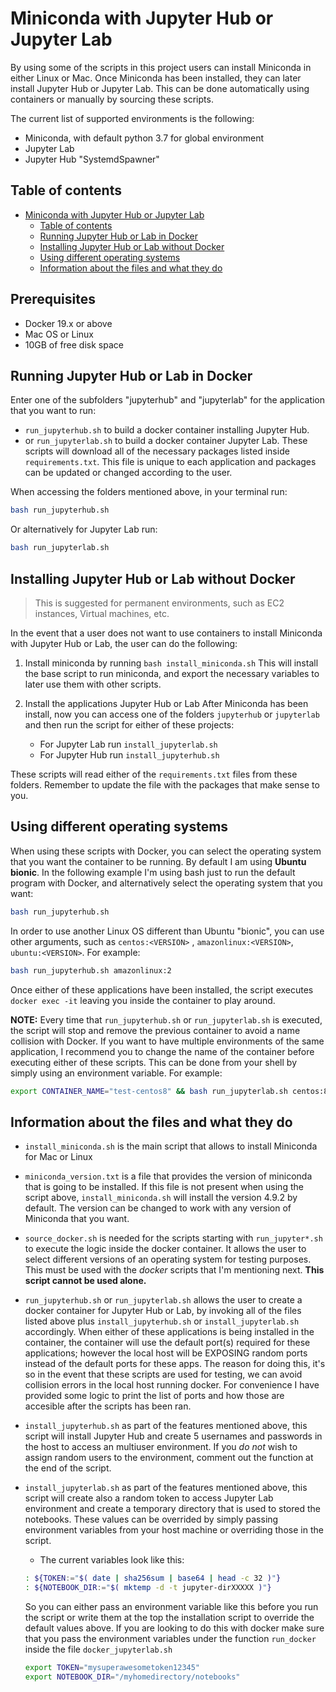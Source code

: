 # Miniconda with Jupyter Hub or Jupyter Lab

By using some of the scripts in this project users can install Miniconda in either Linux or Mac. Once Miniconda has been installed, they can later install Jupyter Hub or Jupyter Lab.
This can be done automatically using containers or manually by sourcing these scripts.

The current list of supported environments is the following:

* Miniconda, with default python 3.7 for global environment
* Jupyter Lab
* Jupyter Hub "SystemdSpawner"

## Table of contents

- [Miniconda with Jupyter Hub or Jupyter Lab](#miniconda-with-jupyter-hub-or-jupyter-lab)
  * [Table of contents](#table-of-contents)
  * [Running Jupyter Hub or Lab in Docker](#running-jupyter-hub-or-lab-in-docker)
  * [Installing Jupyter Hub or Lab without Docker](#installing-jupyter-hub-or-lab-without-docker)
  * [Using  different operating systems](#using--different-operating-systems)
  * [Information about the files and what they do](#information-about-the-files-and-what-they-do)


## Prerequisites
* Docker 19.x or above
* Mac OS or Linux
* 10GB of free disk space


## Running Jupyter Hub or Lab in Docker

Enter one of the subfolders "jupyterhub" and "jupyterlab" for the application that you want to run:
* `run_jupyterhub.sh` to build a docker container installing Jupyter Hub.
* or `run_jupyterlab.sh` to build a docker container Jupyter Lab.
These scripts will download all of the necessary packages listed inside `requirements.txt`. This file is unique to each application and packages can be updated or changed according to the user.

When accessing the folders mentioned above, in your terminal run:
```bash
bash run_jupyterhub.sh
```
Or alternatively for Jupyter Lab run:
```bash
bash run_jupyterlab.sh
```

## Installing Jupyter Hub or Lab without Docker

> This is suggested for permanent environments, such as EC2 instances, Virtual machines, etc.

In the event that a user does not want to use containers to install Miniconda with Jupyter Hub or Lab, the user can do the following:

1. Install miniconda by running `bash install_miniconda.sh`
This will install the base script to run miniconda, and export the necessary variables to later use them with other scripts.

2. Install the applications Jupyter Hub or Lab
After Miniconda has been install, now you can access one of the folders `jupyterhub` or `jupyterlab` and then run the script for either of these projects:
    * For Jupyter Lab run `install_jupyterlab.sh`
    * For Jupyter Hub run `install_jupyterhub.sh`

These scripts will read either of the `requirements.txt` files from these folders. Remember to update the file with the packages that make sense to you.


## Using  different operating systems

When using these scripts with Docker, you can select the operating system that you want the container to be running. By default I am using **Ubuntu bionic**.
In the following example I'm using bash just to run the default program with Docker, and alternatively select the operating system that you want:
```bash
bash run_jupyterhub.sh
```

In order to use another Linux OS different than Ubuntu "bionic", you can use other arguments, such as `centos:<VERSION>` , `amazonlinux:<VERSION>`, `ubuntu:<VERSION>`. For example:
```bash
bash run_jupyterhub.sh amazonlinux:2
````
Once either of these applications have been installed, the script executes `docker exec -it` leaving you inside the container to play around.

**NOTE:** Every time that `run_jupyterhub.sh` or `run_jupyterlab.sh` is executed, the script will stop and remove the previous container to avoid a name collision with Docker. 
If you want to have multiple environments of the same application, I recommend you to change the name of the container before executing either of these scripts. This can be done from your shell by simply using an environment variable. For example:
```bash
export CONTAINER_NAME="test-centos8" && bash run_jupyterlab.sh centos:8
```


## Information about the files and what they do

* `install_miniconda.sh` is the main script that allows to install Miniconda for Mac or Linux

* `miniconda_version.txt` is a file that provides the version of miniconda that is going to be installed. If this file is not present when using the script above, `install_miniconda.sh` will install the version 4.9.2 by default. The version can be changed to work with any version of Miniconda that you want.

* `source_docker.sh` is needed for the scripts starting with `run_jupyter*.sh` to execute the logic inside the docker container. It allows the user to select different versions of an operating system for testing purposes. This must be used with the _docker_ scripts that I'm mentioning next. **This script cannot be used alone.**

* `run_jupyterhub.sh` or `run_jupyterlab.sh` allows the user to create a docker container for Jupyter Hub or Lab, by invoking all of the files listed above plus `install_jupyterhub.sh` or `install_jupyterlab.sh` accordingly.
When either of these applications is being installed in the container, the container will use the default port(s) required for these applications; however the local host will be EXPOSING random ports instead of the default ports for these apps. 
The reason for doing this, it's so in the event that these scripts are used for testing, we can avoid collision errors in the local host running docker.  For convenience I have provided some logic to print the list of ports and how those are accesible after the scripts has been ran.

* `install_jupyterhub.sh` as part of the features mentioned above, this script will install Jupyter Hub and create 5 usernames and passwords in the host to access an multiuser environment. If you _do not_ wish to assign random users to the environment, comment out the function at the end of the script.

* `install_jupyterlab.sh` as part of the features mentioned above, this script will create also a random token to access Jupyter Lab environment and create a temporary directory that is used to stored the notebooks. These values can be overrided by simply passing environment variables from your host machine or overriding those in the script.
    * The current variables look like this:
    ```bash
    : ${TOKEN:="$( date | sha256sum | base64 | head -c 32 )"}
    : ${NOTEBOOK_DIR:="$( mktemp -d -t jupyter-dirXXXXX )"}
    ```
    So you can either pass an environment variable like this before you run the script or write them at the top the installation script to override the default values above. If you are looking to do this with docker make sure that you pass the environment variables under the function `run_docker` inside the file `docker_jupyterlab.sh`
    ```bash
    export TOKEN="mysuperawesometoken12345"
    export NOTEBOOK_DIR="/myhomedirectory/notebooks"
    ```


